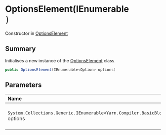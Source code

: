 # OptionsElement(IEnumerable<Option>)

Constructor in [OptionsElement](/docs/api/csharp/yarn.compiler.basicblock.optionselement.md)

## Summary


Initialises a new instance of the  [OptionsElement](yarn.compiler.basicblock.optionselement.md) 
class.


```csharp
public OptionsElement(IEnumerable<Option> options)
```

## Parameters

|Name|Description|
|:---|:---|
|`System.Collections.Generic.IEnumerable<Yarn.Compiler.BasicBlock.OptionsElement.Option>` options|The options that will be delivered to the player.|

